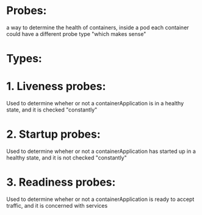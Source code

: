 # Probes:
  a way to determine the health of containers, inside a pod each container could have a different probe type "which makes sense"
 
# Types:
  # 1. Liveness probes:
Used to determine wheher or not a containerApplication is in a healthy state, and it is checked "constantly"
  # 2. Startup probes:
Used to determine wheher or not a containerApplication has started up in a healthy state, and it is not checked "constantly"
  # 3. Readiness probes:
Used to determine wheher or not a containerApplication is ready to accept traffic, and it is concerned with services
